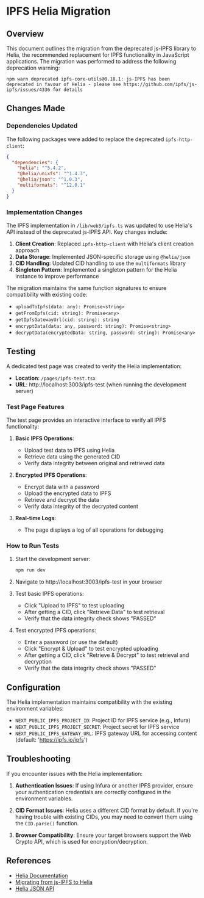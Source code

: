 # IPFS Helia Migration

## Overview

This document outlines the migration from the deprecated js-IPFS library to Helia, the recommended replacement for IPFS functionality in JavaScript applications. The migration was performed to address the following deprecation warning:

```
npm warn deprecated ipfs-core-utils@0.18.1: js-IPFS has been deprecated in favour of Helia - please see https://github.com/ipfs/js-ipfs/issues/4336 for details
```

## Changes Made

### Dependencies Updated

The following packages were added to replace the deprecated `ipfs-http-client`:

```json
{
  "dependencies": {
    "helia": "^5.4.2",
    "@helia/unixfs": "^1.4.3",
    "@helia/json": "^1.0.3",
    "multiformats": "^12.0.1"
  }
}
```

### Implementation Changes

The IPFS implementation in `/lib/web3/ipfs.ts` was updated to use Helia's API instead of the deprecated js-IPFS API. Key changes include:

1. **Client Creation**: Replaced `ipfs-http-client` with Helia's client creation approach
2. **Data Storage**: Implemented JSON-specific storage using `@helia/json`
3. **CID Handling**: Updated CID handling to use the `multiformats` library
4. **Singleton Pattern**: Implemented a singleton pattern for the Helia instance to improve performance

The migration maintains the same function signatures to ensure compatibility with existing code:

- `uploadToIpfs(data: any): Promise<string>`
- `getFromIpfs(cid: string): Promise<any>`
- `getIpfsGatewayUrl(cid: string): string`
- `encryptData(data: any, password: string): Promise<string>`
- `decryptData(encryptedData: string, password: string): Promise<any>`

## Testing

A dedicated test page was created to verify the Helia implementation:

- **Location**: `/pages/ipfs-test.tsx`
- **URL**: http://localhost:3003/ipfs-test (when running the development server)

### Test Page Features

The test page provides an interactive interface to verify all IPFS functionality:

1. **Basic IPFS Operations**:
   - Upload test data to IPFS using Helia
   - Retrieve data using the generated CID
   - Verify data integrity between original and retrieved data

2. **Encrypted IPFS Operations**:
   - Encrypt data with a password
   - Upload the encrypted data to IPFS
   - Retrieve and decrypt the data
   - Verify data integrity of the decrypted content

3. **Real-time Logs**:
   - The page displays a log of all operations for debugging

### How to Run Tests

1. Start the development server:
   ```bash
   npm run dev
   ```

2. Navigate to http://localhost:3003/ipfs-test in your browser

3. Test basic IPFS operations:
   - Click "Upload to IPFS" to test uploading
   - After getting a CID, click "Retrieve Data" to test retrieval
   - Verify that the data integrity check shows "PASSED"

4. Test encrypted IPFS operations:
   - Enter a password (or use the default)
   - Click "Encrypt & Upload" to test encrypted uploading
   - After getting a CID, click "Retrieve & Decrypt" to test retrieval and decryption
   - Verify that the data integrity check shows "PASSED"

## Configuration

The Helia implementation maintains compatibility with the existing environment variables:

- `NEXT_PUBLIC_IPFS_PROJECT_ID`: Project ID for IPFS service (e.g., Infura)
- `NEXT_PUBLIC_IPFS_PROJECT_SECRET`: Project secret for IPFS service
- `NEXT_PUBLIC_IPFS_GATEWAY_URL`: IPFS gateway URL for accessing content (default: 'https://ipfs.io/ipfs')

## Troubleshooting

If you encounter issues with the Helia implementation:

1. **Authentication Issues**: If using Infura or another IPFS provider, ensure your authentication credentials are correctly configured in the environment variables.

2. **CID Format Issues**: Helia uses a different CID format by default. If you're having trouble with existing CIDs, you may need to convert them using the `CID.parse()` function.

3. **Browser Compatibility**: Ensure your target browsers support the Web Crypto API, which is used for encryption/decryption.

## References

- [Helia Documentation](https://github.com/ipfs/helia)
- [Migrating from js-IPFS to Helia](https://github.com/ipfs/helia/wiki/Migrating-from-js-IPFS)
- [Helia JSON API](https://github.com/ipfs/helia-json)
